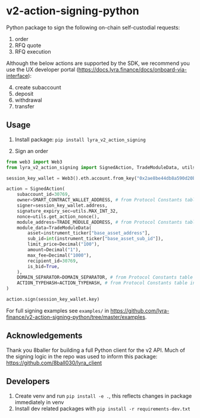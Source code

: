 # v2-action-signing-python
Python package to sign the following on-chain self-custodial requests:

1. order
2. RFQ quote
3. RFQ execution


Although the below actions are supported by the SDK, we recommend you use the UX developer portal (https://docs.lyra.finance/docs/onboard-via-interface):

4. create subaccount
5. deposit
6. withdrawal
7. transfer



## Usage

1. Install package:
`pip install lyra_v2_action_signing`

2. Sign an order
```python
from web3 import Web3
from lyra_v2_action_signing import SignedAction, TradeModuleData, utils

session_key_wallet = Web3().eth.account.from_key("0x2ae8be44db8a590d20bffbe3b6872df9b569147d3bf6801a35a28281a4816bbd")

action = SignedAction(
    subaccount_id=30769,
    owner=SMART_CONTRACT_WALLET_ADDRESS, # from Protocol Constants table in docs.lyra.finance
    signer=session_key_wallet.address,
    signature_expiry_sec=utils.MAX_INT_32,
    nonce=utils.get_action_nonce(),
    module_address=TRADE_MODULE_ADDRESS, # from Protocol Constants table in docs.lyra.finance
    module_data=TradeModuleData(
        asset=instrument_ticker["base_asset_address"],
        sub_id=int(instrument_ticker["base_asset_sub_id"]),
        limit_price=Decimal("100"),
        amount=Decimal("1"),
        max_fee=Decimal("1000"),
        recipient_id=30769,
        is_bid=True,
    ),
    DOMAIN_SEPARATOR=DOMAIN_SEPARATOR, # from Protocol Constants table in docs.lyra.finance
    ACTION_TYPEHASH=ACTION_TYPEHASH, # from Protocol Constants table in docs.lyra.finance
)

action.sign(session_key_wallet.key)
```

For full signing examples see `examples/` in https://github.com/lyra-finance/v2-action-signing-python/tree/master/examples.

## Acknowledgements

Thank you 8baller for building a full Python client for the v2 API. Much of the signing logic in the repo was used to inform this package: https://github.com/8ball030/lyra_client

## Developers

1. Create venv and run `pip install -e .`, this reflects changes in package immediately in venv
2. Install dev related packages with `pip install -r requirements-dev.txt`
